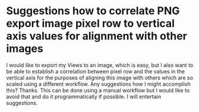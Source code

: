 
# Suggestions how to correlate PNG export image pixel row to vertical axis values for alignment with other images

I would like to export my Views to an image, which is easy, but I also want to be able to establish a correlation between pixel row and the values in the vertical axis for the purposes of aligning this image with others which are so scaled using a different workflow.
Any suggestions how I might accomplish this?
Thanks.
This can be done using a manual workflow but I would like to avoid that and do it programmatically if possible. I will entertain suggestions.

        